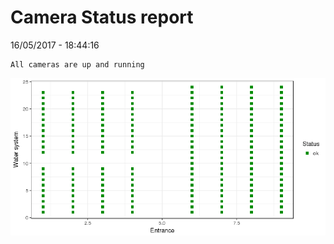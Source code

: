 Camera Status report
================
16/05/2017 - 18:44:16

    All cameras are up and running

![](camreport_files/figure-markdown_github/unnamed-chunk-2-1.png)
